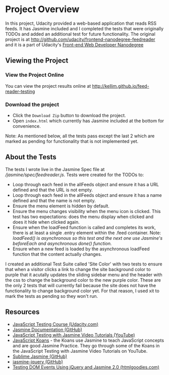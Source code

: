 # Project Overview

In this project, Udacity provided a web-based application that reads RSS feeds. It has Jasmine included and I completed the tests that were originally TODOs and added an additional test for future functionality. The original project is at http://github.com/udacity/frontend-nanodegree-feedreader and it is a part of Udacity's [Front-end Web Developer Nanodegree](https://www.udacity.com/course/front-end-web-developer-nanodegree--nd001)

## Viewing the Project 
### View the Project Online
You can view the project results online at http://kellim.github.io/feed-reader-testing

### Download the project
* Click the `Download Zip` button to download the project. 
* Open `index.html` which currently has Jasmine included at the bottom for convenience. 

Note: As mentioned below, all the tests pass except the last 2 which are marked as pending for functionality that is not implemented yet.

## About the Tests

The tests I wrote live in the Jasmine Spec file at */jasmine/spec/feedreader.js*.
Tests were created for the TODOs to:
* Loop through each feed in the allFeeds object and ensure it has a URL defined and that the URL is not empty.
* Loop through each feed in the allFeeds object and ensure it has a name defined and that the name is not empty.
* Ensure the menu element is hidden by default.
* Ensure the menu changes visibility when the menu icon is clicked. This test has two expectations: does the menu display when clicked and does it hide when clicked again.
* Ensure when the loadFeed function is called and completes its work, there is at least a single .entry element within the .feed container. Note: *loadFeed() is asynchronous so this test and the next one use Jasmine's beforeEach and asynchronous done() function.*
* Ensure when a new feed is loaded by the asynchronous loadFeed function that the content actually changes.

I created an additional Test Suite called 'Site Color' with two tests to ensure that when a visitor clicks a link to change the site background color to purple that it acutally updates the sliding sidebar menu and the header with the css to change the background color to the new purple color. These are the only 2 tests that will currently fail because the site does not have the functionality to change background color yet. For that reason, I used xit to mark the tests as pending so they won't run. 

## Resources

* [JavaScript Testing Course (Udacity.com)](https://www.udacity.com/course/javascript-testing--ud549)
* [Jasmine Documentation (GitHub)](http://jasmine.github.io/)
* [JavaScript Testing with Jasmine Video Tutorials (YouTube)](https://www.youtube.com/playlist?list=PLOxOmO43E6Jt0SruKGxtZs-W3PJN90G_a)
* [JavaScript Koans](https://github.com/mrdavidlaing/javascript-koans) - the Koans use Jasmine to teach JavaScript concepts and are good Jasmine Practice. They go through some of the Koans in the JavaScript Testing with Jasmine Video Tutorials on YouTube.
* [Sublime Jasmine (GitHub)](https://github.com/NicoSantangelo/sublime-jasmine)
* [jasmine-jquery (GitHub)](https://github.com/velesin/jasmine-jquery)
* [Testing DOM Events Using jQuery and Jasmine 2.0 (htmlgoodies.com)](http://www.htmlgoodies.com/beyond/javascript/js-ref/testing-dom-events-using-jquery-and-jasmine-2.0.html)

